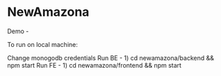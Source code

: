 # NewAmazona

Demo -

To run on local machine:

Change monogodb credentials
Run BE - 1) cd newamazona/backend && npm start 
Run FE - 1) cd newamazona/frontend && npm start
